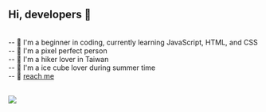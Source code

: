 <h2> Hi, developers 👋 </h2>
<br>
-- 🐤 I'm a beginner in coding, currently learning JavaScript, HTML, and CSS <br>
-- 🧐 I'm a pixel perfect person <br>
-- 💚 I'm a hiker lover in Taiwan <br>
-- 🧊 I'm a ice cube lover during summer time <br>
-- 📮 <a href="mailto:bun.coding@gmail.com">reach me</a> <br>
<br>

![](https://komarev.com/ghpvc/?username=thisIsBun&color=ccb494)
